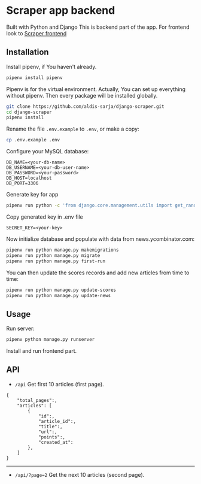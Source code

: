 # Scraper app backend

Built with Python and Django
This is backend part of the app. For frontend look to [Scraper frontend]()

## Installation

Install pipenv, if You haven't already.

```bash
pipenv install pipenv
```

Pipenv is for the virtual environment. Actually, You can set up everything without pipenv. Then every package will be installed globally.

```bash
git clone https://github.com/aldis-sarja/django-scraper.git
cd django-scraper
pipenv install
```

Rename the file `.env.example` to `.env`, or make a copy:

```bash
cp .env.example .env
```

Configure your MySQL database:

```dosini
DB_NAME=<your-db-name>
DB_USERNAME=<your-db-user-name>
DB_PASSWORD=<your-password>
DB_HOST=localhost
DB_PORT=3306
```

Generate key for app

```bash
pipenv run python -c 'from django.core.management.utils import get_random_secret_key; print(get_random_secret_key())'
```

Copy generated key in .env file

```dosini
SECRET_KEY=<your-key>
```

Now initialize database and populate with data from news.ycombinator.com:

```bash
pipenv run python manage.py makemigrations
pipenv run python manage.py migrate
pipenv run python manage.py first-run
```

You can then update the scores records and add new articles from time to time:

```bash
pipenv run python manage.py update-scores
pipenv run python manage.py update-news
```

## Usage

Run server:

```bash
pipenv python manage.py runserver
```

Install and run frontend part.

## API

- `/api` Get first 10 articles (first page).

```
{
    "total_pages":,
    "articles": [
        {
            "id":,
            "article_id":,
            "title":,
            "url":,
            "points":,
            "created_at":
        },
    ]
}
```

---

- `/api/?page=2` Get the next 10 articles (second page).
